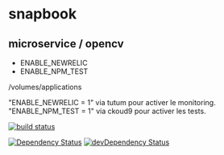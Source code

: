 # snapbook
## microservice / opencv

- ENABLE_NEWRELIC
- ENABLE_NPM_TEST

/volumes/applications

"ENABLE_NEWRELIC = 1" via tutum pour activer le monitoring.
"ENABLE_NPM_TEST = 1" via ckoud9 pour activer les tests.

[![build status](https://gitlab.com/ci/projects/11618/status.png?ref=master)](https://gitlab.com/ci/projects/11618?ref=master)

[![Dependency Status](https://david-dm.org/gperreymond/snapbook-microservice-opencv.svg)](https://david-dm.org/gperreymond/snapbook-microservice-opencv#info=dependencies)
[![devDependency Status](https://david-dm.org/gperreymond/snapbook-microservice-opencv/dev-status.svg)](https://david-dm.org/gperreymond/snapbook-microservice-opencv#info=devDependencies) 